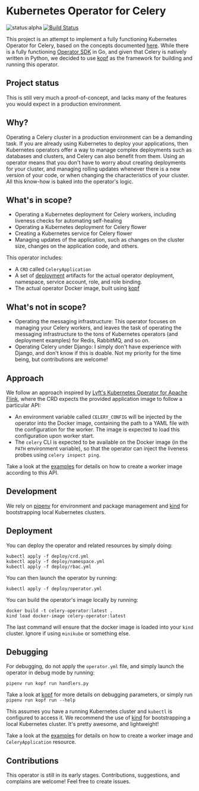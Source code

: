 # Kubernetes Operator for Celery

![status:alpha](https://img.shields.io/badge/status-alpha-red)
[![Build Status](https://travis-ci.com/jmdacruz/celery-k8s-operator.svg?branch=master)](https://travis-ci.com/jmdacruz/celery-k8s-operator)

This project is an attempt to implement a fully functioning Kubernetes Operator for Celery, based on the concepts documented [here](https://github.com/celery/ceps/issues/24). While there is a fully functioning [Operator SDK](https://github.com/operator-framework/operator-sdk) in Go, and given that Celery is natively written in Python, we decided to use [kopf](https://github.com/zalando-incubator/kopf) as the framework for building and running this operator.

## Project status

This is still very much a proof-of-concept, and lacks many of the features you would expect in a production environment. 

## Why?

Operating a Celery cluster in a production environment can be a demanding task. If you are already using Kubernetes to deploy your applications, then Kubernetes operators offer a way to manage complex deployments such as databases and clusters, and Celery can also benefit from them. Using an operator means that you don't have to worry about creating deployments for your cluster, and managing rolling updates whenever there is a new version of your code, or when changing the characteristics of your cluster. All this know-how is baked into the operator's logic.

## What's in scope?

* Operating a Kubernetes deployment for Celery workers, including liveness checks for automating self-healing
* Operating a Kubernetes deployment for Celery flower
* Creating a Kubernetes service for Celery flower
* Managing updates of the application, such as changes on the cluster size, changes on the application code, and others.

This operator includes:
* A `CRD` called `CeleryApplication`
* A set of [deployment](deploy) artifacts for the actual operator deployment, namespace, service account, role, and role binding.
* The actual operator Docker image, built using [kopf](https://github.com/zalando-incubator/kopf)

## What's not in scope?

* Operating the messaging infrastructure: This operator focuses on managing your Celery workers, and leaves the task of operating the messaging infrastructure to the tons of Kubernetes operators (and deployment examples) for Redis, RabbitMQ, and so on.
* Operating Celery under Django: I simply don't have experience with Django, and don't know if this is doable. Not my priority for the time being, but contributions are welcome!

## Approach

We follow an approach inspired by [Lyft's Kubernetes Operator for Apache Flink](https://github.com/lyft/flinkk8soperator), where the CRD expects the provided application image to follow a particular API:
* An environment variable called `CELERY_CONFIG` will be injected by the operator into the Docker image, containing the path to a YAML file with the configuration for the worker. The image is expected to load this configuration upon worker start.
* The `celery` CLI is expected to be available on the Docker image (in the `PATH` environment variable), so that the operator can inject the liveness probes using `celery inspect ping`.

Take a look at the [examples](examples) for details on how to create a worker image according to this API.

## Development

We rely on [pipenv](https://github.com/pypa/pipenv) for environment and package management and [kind](https://github.com/kubernetes-sigs/kind) for bootstrapping local Kubernetes clusters.

## Deployment

You can deploy the operator and related resources by simply doing:

```console
kubectl apply -f deploy/crd.yml
kubectl apply -f deploy/namespace.yml
kubectl apply -f deploy/rbac.yml
```

You can then launch the operator by running:

```console
kubectl apply -f deploy/operator.yml
```

You can build the operator's image locally by running:

```console
docker build -t celery-operator:latest .
kind load docker-image celery-operator:latest
```

The last command will ensure that the docker image is loaded into your `kind` cluster. Ignore if using `minikube` or something else.


## Debugging

For debugging, do not apply the `operator.yml` file, and simply launch the operator in debug mode by running:

```console
pipenv run kopf run handlers.py
```

Take a look at [kopf](https://github.com/zalando-incubator/kopf) for more details on debugging parameters, or simply run `pipenv run kopf run --help`

This assumes you have a running Kubernetes cluster and `kubectl` is configured to access it. We recommend the use of [kind](https://github.com/kubernetes-sigs/kind) for bootstrapping a local Kubernetes cluster. It's pretty awesome, and lightweight!

Take a look at the [examples](examples) for details on how to create a worker image and `CeleryApplication` resource.

## Contributions

This operator is still in its early stages. Contributions, suggestions, and complains are welcome! Feel free to create issues.